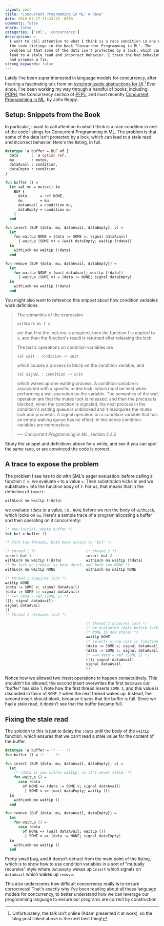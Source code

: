 ```yaml
---
layout: post
title: "Concurrent Programming in ML: A Race"
date: 2018-07-17 21:23:23 -0700
comments: false
share: false
categories: ['sml', 'concurrency']
description: >
  I want to call attention to what I think is a race condition in one of
  the code listings in the book "Concurrent Programming in ML". The
  problem is that some of the data isn't protected by a lock, which can
  lead to a stale read and incorrect behavior. I trace the bad behavior,
  and propose a fix.
strong_keywords: false
---
```


Lately I've been super interested in language models for concurrency,
after hearing a fascinating talk from on [synchronizable abstractions for
UI].[^asolove] Ever since, I've been working my way through a handful
of books, including [PCPH], the Concurrency section of [PFPL], and most
recently [Concurrent Programming in ML], by John Reppy.

[synchronizable abstractions for UI]: https://medium.com/@asolove/synchronizable-abstractions-for-understandable-concurrency-64ae57cd61d1
[PCPH]: https://simonmar.github.io/pages/pcph.html
[PFPL]: http://www.cs.cmu.edu/~rwh/pfpl.html
[Concurrent Programming in ML]: http://www.cambridge.org/gb/academic/subjects/computer-science/distributed-networked-and-mobile-computing/concurrent-programming-ml?format=AR

[^asolove]: Unfortunately, the talk isn't online (Adam presented it at work), so the blog post linked above is the next best thing!

[^books]: I started with Parallel and Concurrent Programming in Haskell, then moved to the Concurrency section in Practical Foundations for Programming Languages. Strongly recommend both!

## Setup: Snippets from the Book

In particular, I want to call attention to what I think is a race
condition in one of the code listings for Concurrent Programming in ML.
The problem is that some of the data isn't protected by a lock, which
can lead to a stale read and incorrect behavior. Here's the listing, in
full.


```sml Concurrent Programming in ML, Listing 2.3
datatype 'a buffer = BUF of {
  data      : 'a option ref,
  mu        : mutex,
  dataAvail : condition,
  dataEmpty : condition
}

fun buffer () =
  let val mu = mutex() in
    BUF {
      data      = ref NONE,
      mu        = mu,
      dataAvail = condition mu,
      dataEmpty = condition mu
    }
  end

fun insert (BUF {data, mu, dataAvail, dataEmpty}, v) =
  let
    fun waitLp NONE = (data := SOME v; signal dataAvail)
      | waitLp (SOME v) = (wait dataEmpty; waitLp (!data))
  in
    withLock mu waitLp (!data)
  end

fun remove (BUF {data, mu, dataAvail, dataEmpty}) =
  let
    fun waitLp NONE = (wait dataAvail; waitLp (!data))
      | waitLp (SOME v) = (data := NONE; signal dataEmpty)
  in
    withLock mu waitLp (!data)
  end
```

You might also want to reference this snippet about how condition
variables work definitions:

> The semantics of the expression
>
> `withLock mu f x`
>
> are that first the lock mu is acquired, then the function f is applied
> to x, and then the function's result is returned after releasing the
> lock.
>
> The basic operations on condition variables are
>
> `val wait : condition -> unit`
>
> which causes a process to block on the condition variable, and
>
> `val signal : condition -> unit`
>
> which wakes up one waiting process. A condition variable is associated
> with a specific mutex lock, which must be held when performing a wait
> operation on the variable. The semantics of the wait operation are
> that the mutex lock is released, and then the process is blocked; when
> the condition is signaled, the next process in the condition's waiting
> queue is unblocked and it reacquires the mutex lock and proceeds. A
> signal operation on a condition variable that has an empty waiting
> queue has no effect; in this sense condition variables are memoryless.
>
> --- *Concurrent Programming in ML*, section 2.4.2

Study the snippet and definitions above for a while, and see if you can
spot the same race, or are convinced the code is correct.

## A trace to expose the problem

The problem I see has to do with SML's eager evaluation: before calling
a function `f e`, we evaluate `e` to a value `v`. Then substitution
kicks in and we substitute `v` into the function body of `f`. For us,
that means that in the definition of `insert`:

```sml
withLock mu waitLp (!data)
```

we evaluate `!data` to a value, i.e., `NONE` before we run the body of
`withLock`, which locks on `mu`. Here's a sample trace of a program
allocating a buffer and then operating on it concurrently:

```sml Sample trace, showing that first insert gets dropped
(* new initial, empty buffer *)
let buf = buffer ()

(* fork two threads, both have access to 'buf' *)

(* thread 1 *)                       (* thread 2 *)
insert buf 1                         insert buf 2
withLock mu waitLp (!data)           withLock mu waitLp (!data)
(* No lock on (!data) so both deref, and both see NONE *)
withLock mu waitLp NONE              withLock mu waitLp NONE

(* thread 1 acquires lock *)
waitLp NONE
(data := SOME v; signal dataAvail)
(data := SOME 1; signal dataAvail)
(* ==> data = ref (SOME 1) *)
((); signal dataAvail)
signal dataAvail
()
(* thread 1 releases lock *)

                                     (* thread 2 acquires lock *)
                                     (* we evaluated !data before lock! *)
                                     (* NONE is now stale! *)
                                     waitLp NONE
                                     (* selects wrong case in function *)
                                     (data := SOME v; signal dataAvail)
                                     (data := SOME 2; signal dataAvail)
                                     (* ==> data = ref (SOME 2) *)
                                     ((); signal dataAvail)
                                     signal dataAvail
                                     ()
```

Notice how we allowed two insert operations to happen consecutively.
This shouldn't be allowed: the second insert overwrites the first
because our "buffer" has size 1. Note how the first thread inserts `SOME
1`, and this value is discarded in favor of `SOME 2` when the next
thread wakes up. Instead, the second insert should block, because it
sees that the buffer is full. Since we had a stale read, it doesn't see
that the buffer became full.

## Fixing the stale read

The solution to this is just to delay the `!data` until the body of the
`waitLp` function, which ensures that we can't read a stale value for
the content of the buffer.

```sml Listing 2.3, updated to avoid race
datatype 'a buffer = (* ··· *)
fun buffer () = (* ··· *)

fun insert (BUF {data, mu, dataAvail, dataEmpty}, v) =
  let
    (* !data is now within waitLp, so it's never stale. *)
    fun waitLp () =
      case !data
        of NONE => (data := SOME v; signal dataAvail)
         | SOME v => (wait dataEmpty; waitLp ())
  in
    withLock mu waitLp ()
  end

fun remove (BUF {data, mu, dataAvail, dataEmpty}) =
  let
    fun waitLp () =
      case !data
        of NONE => (wait dataAvail; waitLp ())
         | SOME v => (data := NONE; signal dataEmpty)
  in
    withLock mu waitLp ()
  end
```

Pretty small bug, and it doesn't detract from the main point of the
listing, which is to show how to use condition variables in a sort of
"mutually recursive" style where `dataEmpty` wakes up `insert` which
signals on `dataAvail` which wakes up `remove`.

This also underscores how difficult concurrency really is to ensure
correctness! That's exactly why I've been reading about all these
language models for concurrency, to better understand how we can
leverage our programming language to ensure our programs are correct by
construction.

<!-- vim:tw=72
-->
